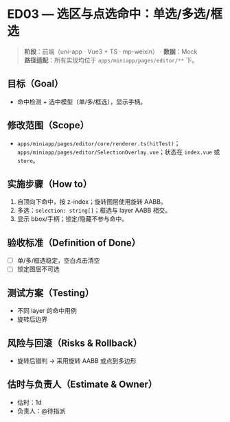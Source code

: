 # ED03 — 选区与点选命中：单选/多选/框选

> **阶段**：前端（uni-app · Vue3 + TS · mp-weixin） · **数据**：Mock  
> **路径适配**：所有实现均位于 `apps/miniapp/pages/editor/**` 下。

## 目标（Goal）
- 命中检测 + 选中模型（单/多/框选），显示手柄。

## 修改范围（Scope）
- `apps/miniapp/pages/editor/core/renderer.ts(hitTest)`；`apps/miniapp/pages/editor/SelectionOverlay.vue`；状态在 `index.vue` 或 `store`。

## 实施步骤（How to）
1) 自顶向下命中，按 z-index；旋转图层使用旋转 AABB。
2) 多选：`selection: string[]`；框选与 layer AABB 相交。
3) 显示 bbox/手柄；锁定/隐藏不参与命中。

## 验收标准（Definition of Done）
- [ ] 单/多/框选稳定，空白点击清空
- [ ] 锁定图层不可选

## 测试方案（Testing）
- 不同 layer 的命中用例
- 旋转后边界

## 风险与回滚（Risks & Rollback）
- 旋转后错判 → 采用旋转 AABB 或点到多边形

## 估时与负责人（Estimate & Owner）
- 估时：1d
- 负责人：@待指派
